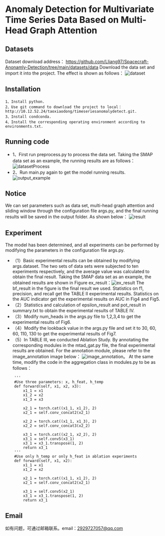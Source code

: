 # Anomaly Detection for Multivariate Time Series Data Based on Multi-Head Graph Attention


## Datasets
Dataset download address：
https://github.com/Lliang97/Spacecraft-Anonamly-Detection/tree/main/datasets/data
Download the data set and import it into the project. The effect is shown as follows：
![dataset](https://github.com/xdTao97/timeSeriesAnomalyDetect--MTAD-HGAT/blob/master/fig/dataset.png)
## Installation
```
1、Install python.
2、Use git command to download the project to local： http://10.12.52.24/taoxiaodong/timeseriesanomalydetect.git.
3、Install condconda.
4、Install the corresponding operating environment according to environments.txt.
```

## Running code
* 1、First run preprocess.py to process the data set. Taking the SMAP data set as an example, the running results are as follows：
![datasetProcess](https://github.com/xdTao97/timeSeriesAnomalyDetect--MTAD-HGAT/blob/master/fig/datasetProcess.png)
* 2、Run main.py again to get the model running results.
![output_example](https://github.com/xdTao97/timeSeriesAnomalyDetect--MTAD-HGAT/blob/master/fig/output_example.png)

## Notice
We can set parameters such as data set, multi-head graph attention and sliding window through the configuration file args.py, and the final running results will be saved in the output folder.
As shown below：
![result](https://github.com/xdTao97/timeSeriesAnomalyDetect--MTAD-HGAT/blob/master/fig/output.png)


## Experiment
The model has been determined, and all experiments can be performed by modifying the parameters in the configuration file args.py.
* （1）Basic experimental results can be obtained by modifying args.dataset. The two sets of data sets were subjected to ten experiments respectively, and the average value was calculated to obtain the final result. Taking the SMAP data set as an example, the obtained results are shown in Figure ex_result：![ex_result](http://github.com/xdTao97/timeSeriesAnomalyDetect--MTAD-HGAT/blob/main/fig/ex_result.png)
The bf_result in the figure is the final result we used. Statistics on f1, precision, and recall get the TABLE II experimental results. Statistics on the AUC indicator get the experimental results on AUC in Fig4 and Fig5.
* （2）Statistics and calculation of epsilon_result and pot_result in summary.txt to obtain the experimental results of TABLE IV.
* （3）Modify num_heads in the args.py file to 1,2,3,4 to get the experimental results of Fig6.
* （4）Modify the lookback value in the args.py file and set it to 30, 60, 60, 110, 130 to get the experimental results of Fig7.
* （5）In TABLE III, we conducted Ablation Study. By annotating the corresponding modules in the mtad_gat.py file, the final experimental results are obtained. For the annotation module, please refer to the image_annotation image below：
![image_annotation](http://github.com/xdTao97/timeSeriesAnomalyDetect--MTAD-HGAT/blob/main/fig/mtad_gat.png)。
At the same time, modify the code in the aggregation class in modules.py to be as follows：
```
    '''
    #Use three parameters: x, h_feat, h_temp
    def forward(self, x1, x2, x3):
        x1_1 = x1
        x1_2 = x2
        x1_3 = x3

        x2_1 = torch.cat((x1_1, x1_2), 2)
        x2_1 = self.conv_concat2(x2_1)

        x2_2 = torch.cat((x1_1, x1_3), 2)
        x2_2 = self.conv_concat3(x2_2)

        x3_1 = torch.cat((x2_1, x2_2), 2)
        x3_1 = self.conv5(x3_1)
        x3_1 = x3_1.transpose(1, 2)
        return x3_1
    '''
    #Use only h_temp or only h_feat in ablation experiments
    def forward(self, x1, x2):
        x1_1 = x1
        x1_2 = x2

        x2_1 = torch.cat((x1_1, x1_2), 2)
        x2_1 = self.conv_concat2(x2_1)

        x3_1 = self.conv5(x2_1)
        x3_1 = x3_1.transpose(1, 2)
        return x3_1
```
## Email
如有问题，可通过邮箱联系。email：2929727057@qq.com      

